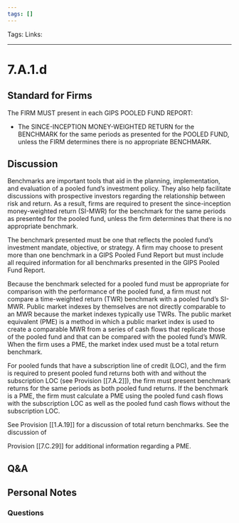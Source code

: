 ```yaml
---
tags: []
---
```

Tags:
Links: 
___
# 7.A.1.d
## Standard for Firms
The FIRM MUST present in each GIPS POOLED FUND REPORT:
- The SINCE-INCEPTION MONEY-WEIGHTED RETURN for the BENCHMARK for the same periods as presented for the POOLED FUND, unless the FIRM determines there is no appropriate BENCHMARK.
## Discussion
Benchmarks are important tools that aid in the planning, implementation, and evaluation of a pooled fund’s investment policy. They also help facilitate discussions with prospective investors regarding the relationship between risk and return. As a result, firms are required to present the since-inception money-weighted return (SI-MWR) for the benchmark for the same periods as presented for the pooled fund, unless the firm determines that there is no appropriate benchmark.

The benchmark presented must be one that reflects the pooled fund’s investment mandate, objective, or strategy. A firm may choose to present more than one benchmark in a GIPS Pooled Fund Report but must include all required information for all benchmarks presented in the GIPS Pooled Fund Report.

Because the benchmark selected for a pooled fund must be appropriate for comparison with the performance of the pooled fund, a firm must not compare a time-weighted return (TWR) benchmark with a pooled fund’s SI-MWR. Public market indexes by themselves are not directly comparable to an MWR because the market indexes typically use TWRs. The public market equivalent (PME) is a method in which a public market index is used to create a comparable MWR from a series of cash flows that replicate those of the pooled fund and that can be compared with the pooled fund’s MWR. When the firm uses a PME, the market index used must be a total return benchmark.

For pooled funds that have a subscription line of credit (LOC), and the firm is required to present pooled fund returns both with and without the subscription LOC (see Provision [[7.A.2]]), the firm must present benchmark returns for the same periods as both pooled fund returns. If the benchmark is a PME, the firm must calculate a PME using the pooled fund cash flows with the subscription LOC as well as the pooled fund cash flows without the subscription LOC.

See Provision [[1.A.19]] for a discussion of total return benchmarks. See the discussion of

Provision [[7.C.29]] for additional information regarding a PME.
## Q&A

## Personal Notes

### Questions